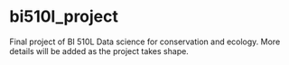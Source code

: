# bi510l_project
Final project of BI 510L Data science for conservation and ecology. More details will be added as the project takes shape. 
